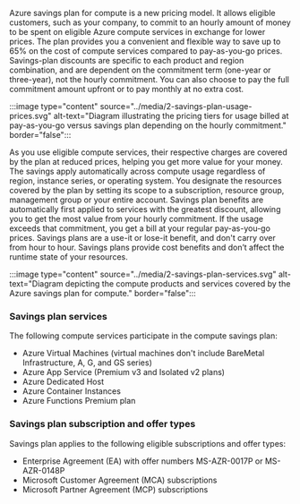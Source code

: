 Azure savings plan for compute is a new pricing model. It allows eligible customers, such as your company, to commit to an hourly amount of money to be spent on eligible Azure compute services in exchange for lower prices. The plan provides you a convenient and flexible way to save up to 65% on the cost of compute services compared to pay-as-you-go prices. Savings-plan discounts are specific to each product and region combination, and are dependent on the commitment term (one-year or three-year), not the hourly commitment. You can also choose to pay the full commitment amount upfront or to pay monthly at no extra cost.

:::image type="content" source="../media/2-savings-plan-usage-prices.svg" alt-text="Diagram illustrating the pricing tiers for usage billed at pay-as-you-go versus savings plan depending on the hourly commitment." border="false":::

As you use eligible compute services, their respective charges are covered by the plan at reduced prices, helping you get more value for your money. The savings apply automatically across compute usage regardless of region, instance series, or operating system. You designate the resources covered by the plan by setting its scope to a subscription, resource group, management group or your entire account. Savings plan benefits are automatically first applied to services with the greatest discount, allowing you to get the most value from your hourly commitment. If the usage exceeds that commitment, you get a bill at your regular pay-as-you-go prices. Savings plans are a use-it or lose-it benefit, and don't carry over from hour to hour. Savings plans provide cost benefits and don’t affect the runtime state of your resources.

:::image type="content" source="../media/2-savings-plan-services.svg" alt-text="Diagram depicting the compute products and services covered by the Azure savings plan for compute." border="false":::

### Savings plan services

The following compute services participate in the compute savings plan:

- Azure Virtual Machines (virtual machines don't include BareMetal Infrastructure, A, G, and GS series)
- Azure App Service (Premium v3 and Isolated v2 plans)
- Azure Dedicated Host
- Azure Container Instances
- Azure Functions Premium plan

### Savings plan subscription and offer types

Savings plan applies to the following eligible subscriptions and offer types:

- Enterprise Agreement (EA) with offer numbers MS-AZR-0017P or MS-AZR-0148P
- Microsoft Customer Agreement (MCA) subscriptions
- Microsoft Partner Agreement (MCP) subscriptions
